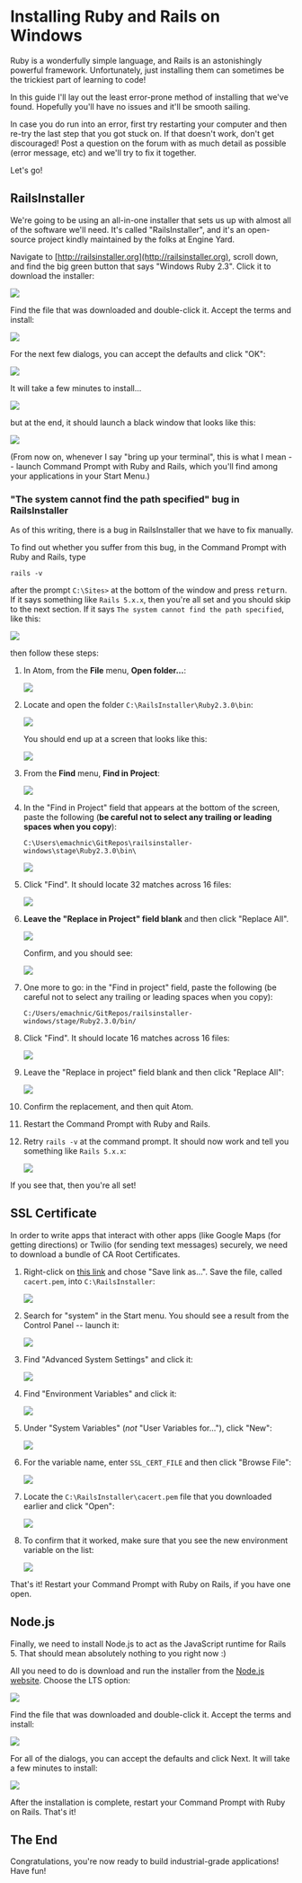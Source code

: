 # Installing Ruby and Rails on Windows

Ruby is a wonderfully simple language, and Rails is an astonishingly powerful framework. Unfortunately, just installing them can sometimes be the trickiest part of learning to code!

In this guide I'll lay out the least error-prone method of installing that we've found. Hopefully you'll have no issues and it'll be smooth sailing.

In case you do run into an error, first try restarting your computer and then re-try the last step that you got stuck on. If that doesn't work, don't get discouraged! Post a question on the forum with as much detail as possible (error message, etc) and we'll try to fix it together.

Let's go!

## RailsInstaller

We're going to be using an all-in-one installer that sets us up with almost all of the software we'll need. It's called "RailsInstaller", and it's an open-source project kindly maintained by the folks at Engine Yard.

Navigate to [http://railsinstaller.org](http://railsinstaller.org), scroll down, and find the big green button that says "Windows Ruby 2.3". Click it to download the installer:

![](/assets/download_rails_installer.png)

Find the file that was downloaded and double-click it. Accept the terms and install:

![](/assets/terms_of_service.png)

For the next few dialogs, you can accept the defaults and click "OK":

![](/assets/install_location.png)

It will take a few minutes to install...

![](/assets/install_progress.png)

but at the end, it should launch a black window that looks like this:

![](/assets/cannot_find_path.png)

(From now on, whenever I say "bring up your terminal", this is what I mean -- launch Command Prompt with Ruby and Rails, which you'll find among your applications in your Start Menu.)

### "The system cannot find the path specified" bug in RailsInstaller

As of this writing, there is a bug in RailsInstaller that we have to fix manually.

To find out whether you suffer from this bug, in the Command Prompt with Ruby and Rails, type

```
rails -v
```

after the prompt `C:\Sites>` at the bottom of the window and press <kbd>return</kbd>. If it says something like `Rails 5.x.x`, then you're all set and you should skip to the next section. If it says `The system cannot find the path specified`, like this:

![](/assets/bad_rails_v.png)

then follow these steps:

 1. In Atom, from the **File** menu, **Open folder...**:
 
    ![](/assets/open_folder.png)
 
 1. Locate and open the folder `C:\RailsInstaller\Ruby2.3.0\bin`:
 
    ![](/assets/bin_folder.png)
 
    You should end up at a screen that looks like this:
    
    ![](/assets/drawer.png)
 
 1. From the **Find** menu, **Find in Project**:
 
    ![](/assets/find_in_project.png)
    
 1. In the "Find in Project" field that appears at the bottom of the screen, paste the following (**be careful not to select any trailing or leading spaces when you copy**):
 
        C:\Users\emachnic\GitRepos\railsinstaller-windows\stage\Ruby2.3.0\bin\

    ![](/assets/first_find.png)

 1. Click "Find". It should locate 32 matches across 16 files:
 
    ![](/assets/first_find_results.png)
 
 1. **Leave the "Replace in Project" field blank** and then click "Replace All".
 
    ![](/assets/first_replace_all_dialog.png)
    
    Confirm, and you should see:
    
    ![](/assets/first_replace_all_results.png)
 
 1. One more to go: in the "Find in project" field, paste the following (be careful not to select any trailing or leading spaces when you copy):

        C:/Users/emachnic/GitRepos/railsinstaller-windows/stage/Ruby2.3.0/bin/

 1. Click "Find". It should locate 16 matches across 16 files:
 
    ![](/assets/second_find.png)
 
 1. Leave the "Replace in project" field blank and then click "Replace All":
 
     ![](/assets/second_find_confirm.png)

 1. Confirm the replacement, and then quit Atom.
 1. Restart the Command Prompt with Ruby and Rails.
 1. Retry `rails -v` at the command prompt. It should now work and tell you something like `Rails 5.x.x`:
 
    ![](/assets/good_rails_v.png)

If you see that, then you're all set!

## SSL Certificate

In order to write apps that interact with other apps (like Google Maps (for getting directions) or Twilio (for sending text messages) securely, we need to download a bundle of CA Root Certificates.

 1. Right-click on [this link](http://curl.haxx.se/ca/cacert.pem) and chose "Save link as...". Save the file, called `cacert.pem`, into `C:\RailsInstaller`:

    ![](/assets/download_cacert.png)

 1. Search for "system" in the Start menu. You should see a result from the Control Panel -- launch it:
 
    ![](/assets/search_for_system.png)
 
 1. Find "Advanced System Settings" and click it:
 
    ![](/assets/advanced_system_settings.png)

 1. Find "Environment Variables" and click it:
 
    ![](/assets/environment_variables.png)
 
 1. Under "System Variables" (*not* "User Variables for..."), click "New":
 
    ![](/assets/new_system_variable.png)
    
 1. For the variable name, enter `SSL_CERT_FILE` and then click "Browse File":
 
    ![](/assets/ssl_cert_browse_file.png)
    
 1. Locate the `C:\RailsInstaller\cacert.pem` file that you downloaded earlier and click "Open":
 
    ![](/assets/locate_cacert.png)
    
 1. To confirm that it worked, make sure that you see the new environment variable on the list:
 
     ![](/assets/confirm_environment_variable.png)
     
That's it! Restart your Command Prompt with Ruby on Rails, if you have one open.
 
## Node.js

Finally, we need to install Node.js to act as the JavaScript runtime for Rails 5. That should mean absolutely nothing to you right now :)

All you need to do is download and run the installer from the [Node.js website](https://nodejs.org/en/download/). Choose the LTS option:

![](/assets/download_node.png)

Find the file that was downloaded and double-click it. Accept the terms and install:

![](/assets/node_terms.png)

For all of the dialogs, you can accept the defaults and click Next. It will take a few minutes to install:

![](/assets/node_install_progress.png)

After the installation is complete, restart your Command Prompt with Ruby on Rails. That's it!

## The End

Congratulations, you're now ready to build industrial-grade applications! Have fun!
